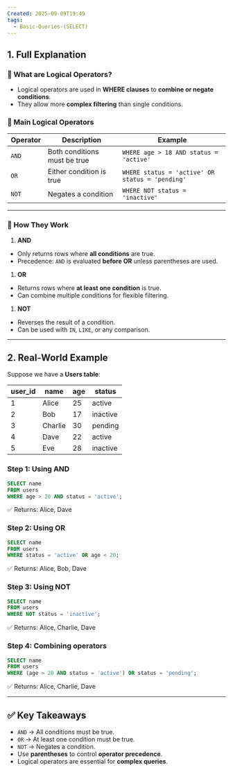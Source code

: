 ```yaml
---
Created: 2025-09-09T19:49
tags:
  - Basic-Queries-(SELECT)
---
```

## 1. Full Explanation

### 🔹 What are Logical Operators?

- Logical operators are used in **WHERE clauses** to **combine or negate conditions**.
- They allow more **complex filtering** than single conditions.

### 🔹 Main Logical Operators

|Operator|Description|Example|
|---|---|---|
|`AND`|Both conditions must be true|`WHERE age > 18 AND status = 'active'`|
|`OR`|Either condition is true|`WHERE status = 'active' OR status = 'pending'`|
|`NOT`|Negates a condition|`WHERE NOT status = 'inactive'`|

---

### 🔹 How They Work

1. **AND**

- Only returns rows where **all conditions** are true.
- Precedence: `AND` is evaluated **before OR** unless parentheses are used.

1. **OR**

- Returns rows where **at least one condition** is true.
- Can combine multiple conditions for flexible filtering.

1. **NOT**

- Reverses the result of a condition.
- Can be used with `IN`, `LIKE`, or any comparison.

---

## 2. Real-World Example

Suppose we have a **Users table**:

|user_id|name|age|status|
|---|---|---|---|
|1|Alice|25|active|
|2|Bob|17|inactive|
|3|Charlie|30|pending|
|4|Dave|22|active|
|5|Eve|28|inactive|

### Step 1: Using AND

```SQL
SELECT name
FROM users
WHERE age > 20 AND status = 'active';

```

✅ Returns: Alice, Dave

### Step 2: Using OR

```SQL
SELECT name
FROM users
WHERE status = 'active' OR age < 20;

```

✅ Returns: Alice, Bob, Dave

### Step 3: Using NOT

```SQL
SELECT name
FROM users
WHERE NOT status = 'inactive';

```

✅ Returns: Alice, Charlie, Dave

### Step 4: Combining operators

```SQL
SELECT name
FROM users
WHERE (age > 20 AND status = 'active') OR status = 'pending';

```

✅ Returns: Alice, Charlie, Dave

---

## ✅ Key Takeaways

- `AND` → All conditions must be true.
- `OR` → At least one condition must be true.
- `NOT` → Negates a condition.
- Use **parentheses** to control **operator precedence**.
- Logical operators are essential for **complex queries**.